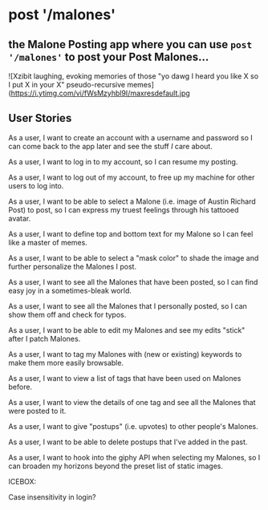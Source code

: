 # post '/malones'

## the Malone Posting app where you can use `post '/malones'` to post your Post Malones...

![Xzibit laughing, evoking memories of those "yo dawg I heard you like X so I put X in your X" pseudo-recursive memes](https://i.ytimg.com/vi/fWsMzyhbl9I/maxresdefault.jpg

## User Stories

As a user, I want to create an account with a username and password so I can come back to the app later and see the stuff *I* care about.

As a user, I want to log in to my account, so I can resume my posting.

As a user, I want to log out of my account, to free up my machine for other users to log into.




As a user, I want to be able to select a Malone (i.e. image of Austin Richard Post) to post, so I can express my truest feelings through his tattooed avatar.

As a user, I want to define top and bottom text for my Malone so I can feel like a master of memes.

As a user, I want to be able to select a "mask color" to shade the image and further personalize the Malones I post.

As a user, I want to see all the Malones that have been posted, so I can find easy joy in a sometimes-bleak world.

As a user, I want to see all the Malones that I personally posted, so I can show them off and check for typos.

As a user, I want to be able to edit my Malones and see my edits "stick" after I patch Malones.

As a user, I want to tag my Malones with (new or existing) keywords to make them more easily browsable.

As a user, I want to view a list of tags that have been used on Malones before.

As a user, I want to view the details of one tag and see all the Malones that were posted to it.

As a user, I want to give "postups" (i.e. upvotes) to other people's Malones.

As a user, I want to be able to delete postups that I've added in the past.

As a user, I want to hook into the giphy API when selecting my Malones, so I can broaden my horizons beyond the preset list of static images.


ICEBOX:

Case insensitivity in login?
